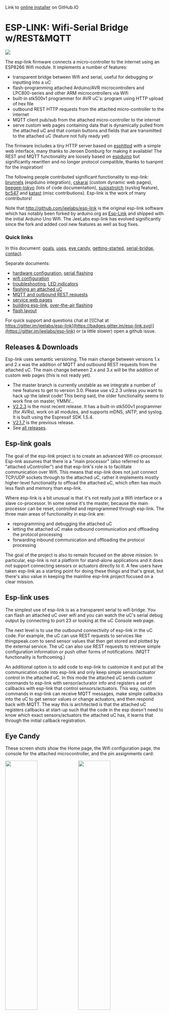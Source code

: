 Link to [online installer](https://aceindy.github.io/esp-link/) on GitHub.IO

ESP-LINK: Wifi-Serial Bridge w/REST&MQTT
========================================

<img src="https://cloud.githubusercontent.com/assets/39480/19333951/73fcdcbe-90ad-11e6-8572-5e654377275a.png">

The esp-link firmware connects a micro-controller to the internet using an ESP8266 Wifi module.
It implements a number of features:

- transparent bridge between Wifi and serial, useful for debugging or inputting into a uC
- flash-programming attached Arduino/AVR microcontrollers and
  LPC800-series and other ARM microcontrollers via Wifi
- built-in stk500v1 programmer for AVR uC's: program using HTTP upload of hex file
- outbound REST HTTP requests from the attached micro-controller to the internet
- MQTT client pub/sub from the attached micro-controller to the internet
- serve custom web pages containing data that is dynamically pulled from the attached uC and
  that contain buttons and fields that are transmitted to the attached uC (feature not
  fully ready yet)

The firmware includes a tiny HTTP server based on
[esphttpd](http://www.esp8266.com/viewforum.php?f=34)
with a simple web interface, many thanks to Jeroen Domburg for making it available!
The REST and MQTT functionality are loosely based on [espduino](https://github.com/tuanpmt/espduino)
but significantly rewritten and no longer protocol compatible, thanks to tuanpmt for the
inspiration!

The following people contributed significant functionality to esp-link:
[brunnels](https://github.com/brunnels) (espduino integration),
[cskarai](https://github.com/cskarai) (custom dynamic web pages),
[beegee-tokyo](https://github.com/beegee-tokyo) (lots of code documentation),
[susisstrolch](https://github.com/susisstrolch) (syslog feature),
[bc547](https://github.com/bc547) and [katast](https://github.com/katast) (misc contributions).
Esp-link is the work of many contributors!

Note that http://github.com/jeelabs/esp-link is the original esp-link software which has
notably been forked by arduino.org as [Esp-Link](https://github.com/arduino-org/Esp-Link) and shipped
with the initial Arduino Uno Wifi. The JeeLabs esp-link has evolved significantly since the
fork and added cool new features as well as bug fixes.

### Quick links

In this document: [goals](#esp-link-goals), [uses](#esp-link-uses), [eye candy](#eye-candy),
[getting-started](#getting-started), [serial-bridge](#serial-bridge), [contact](#contact).

Separate documents:
- [hardware configuration](FLASHING.md), [serial flashing](FLASHING.md#initial-serial-flashing)
- [wifi configuration](WIFI-CONFIG.md)
- [troubleshooting](TROUBLESHOOTING.md), [LED indicators](TROUBLESHOOTING.md#led-indicators)
- [flashing an attached uC](UC-FLASHING.md)
- [MQTT and outbound REST requests](RESTMQTT.md)
- [service web pages](WEB-SERVER.md)
- [building esp-link](BUILDING.md), [over-the-air flashing](BUILDING.md#updating-the-firmware-over-the-air)
- [flash layout](FLASH.md)

For quick support and questions chat at
[![Chat at https://gitter.im/jeelabs/esp-link](https://badges.gitter.im/esp-link.svg)](https://gitter.im/jeelabs/esp-link)
or (a little slower) open a github issue.

Releases & Downloads
--------------------
Esp-link uses semantic versioning. The main change between versions 1.x and 2.x was the
addition of MQTT and outbound REST requests from the attached uC. The main change between 2.x
and 3.x will be the addition of custom web pages (this is not ready yet).

- The master branch is currently unstable as we integrate a number of new features to get
  to version 3.0. Please use v2.2.3 unless you want to hack up the latest code!
  This being said, the older functionality seems to work fine on master, YMMV...
- [V2.2.3](https://github.com/jeelabs/esp-link/releases/tag/v2.2.3) is the most recent release.
  It has a built-in stk500v1 programmer (for AVRs), work on all modules, and supports mDNS,
  sNTP, and syslog. It is built using the Espressif SDK 1.5.4.
- [V2.1.7](https://github.com/jeelabs/esp-link/releases/tag/v2.1.7) is the previous release.
- See [all releases](https://github.com/jeelabs/esp-link/releases).

## Esp-link goals

The goal of the esp-link project is to create an advanced Wifi co-processor. Esp-link assumes that
there is a "main processor" (also referred to as "attached uController") and that esp-link's role
is to facilitate communication over Wifi. This means that esp-link does not just connect TCP/UDP
sockets through to the attached uC, rather it implements mostly higher-level functionality to
offload the attached uC, which often has much less flash and memory than esp-link.

Where esp-link is a bit unusual is that it's not really
just a Wifi interface or a slave co-processor. In some sense it's the master, because the main
processor can be reset, controlled and reprogrammed through esp-link. The three main areas of
functionality in esp-link are:

- reprogramming and debugging the attached uC
- letting the attached uC make outbound communication and offloading the protocol processing
- forwarding inbound communication and offloading the protocol processing

The goal of the project is also to remain focused on the above mission. In particular, esp-link
is not a platform for stand-alone applications and it does not support connecting sensors or
actuators directly to it. A few users have taken esp-link as a starting point for doing these
things and that's great, but there's also value in keeping the mainline esp-link project
focused on a clear mission.

## Esp-link uses

The simplest use of esp-link is as a transparent serial to wifi bridge. You can flash an attached
uC over wifi and you can watch the uC's serial debug output by connecting to port 23 or looking
at the uC Console web page.

The next level is to use the outbound connectivity of esp-link in the uC code. For example, the
uC can use REST requests to services like thingspeak.com to send sensor values that then get
stored and plotted by the external service.
The uC can also use REST requests to retrieve simple configuration
information or push other forms of notifications. (MQTT functionality is forthcoming.)

An additional option is to add code to esp-link to customize it and put all the communication
code into esp-link and only keep simple sensor/actuator control in the attached uC. In this
mode the attached uC sends custom commands to esp-link with sensor/acturator info and
registers a set of callbacks with esp-link that control sensors/actuators. This way, custom
commands in esp-link can receive MQTT messages, make simple callbacks into the uC to get sensor
values or change actuators, and then respond back with MQTT. The way this is architected is that
the attached uC registers callbacks at start-up such that the code in the esp doesn't need to 
know which exact sensors/actuators the attached uC has, it learns that through the initial
callback registration.

## Eye Candy

These screen shots show the Home page, the Wifi configuration page, the console for the
attached microcontroller, and the pin assignments card:

<img width="45%" src="https://cloud.githubusercontent.com/assets/39480/19334029/f8128c92-90ad-11e6-804e-9a4796035e9a.png">
<img width="45%" src="https://cloud.githubusercontent.com/assets/39480/8261427/6caf7326-167f-11e5-8085-bc8b20159b2b.png">
<img width="45%" src="https://cloud.githubusercontent.com/assets/39480/8261426/6ca7f75e-167f-11e5-827d-9a1c582ad05d.png">
<img width="30%" src="https://cloud.githubusercontent.com/assets/39480/8261658/11e6c64a-1681-11e5-82d0-ea5ec90a6ddb.png">
<img width="45%" src="https://cloud.githubusercontent.com/assets/39480/19334011/e0c3fe40-90ad-11e6-9893-847e805e7b89.png">
<img width="45%" src="https://cloud.githubusercontent.com/assets/39480/19333988/c1858cec-90ad-11e6-8b1c-ffed516e1b7f.png">

Getting Started
---------------

To get started you need to:
 1. prepare your esp8266 module for serial flashing
 2. download the latest esp-link release image (you can build your own later)
 3. flash the firmware
 4. configure the Wifi in esp-link for your network

You can then attach a uC and upload a sketch:
 1. attach a uC (e.g. arduino) to your esp8266 module
 2. connect via the serial port to see a pre-loaded sketch running
 3. upload a fresh version of the sketch

From there, more advanced steps are:
- write a sketch that uses MQTT to communicate, or that makes outbound REST requests
- create some web pages and write a sketch that populates data in them or reacts to buttons
  and forms
- make changes or enhancements to esp-link and build your own firmware

### Serial bridge

In order to connect through the esp-link to a microcontroller use port 23. For example,
on linux you can use `nc esp-hostname 23` or `telnet esp-hostname 23`.

The connections on port 23 and 2000 have a 5 minute inactivity timeout. This is standard with
Espressif's SDK and esp-link does not change it. The reason is that due to memory limitations only a
few connections can be open (4 per port) and it's easy for connections to get "lost" staying open
forever, for example, due to wifi disconnects. That could easily make it impossible to connect to
esp-link due to connection exhaustion. Something smarter is most likely possible...

Note that multiple connections to port 23 and 2000 can be made simultaneously. Esp-link will
intermix characters received on all these connections onto the serial TX and it will
broadcast incoming characters from the serial RX to all connections. Use with caution!

If you are using esp-link to connect to the console of a linux system, such as an rPi, you
will most likely see what you typed being echoed twice. If you are on a linux system use
telnet and issue a `mode char` command (in telnet, hit the escape char `^]` and type `mode
char` at the prompt). If you are using putty on Windows, open the connection settings and
in the terminal settings set both `local echo` and `local line editing` to `off`.

Contact
-------

If you find problems with esp-link, please create a github issue. If you have a question, please
use the gitter chat link at the top of this page.
